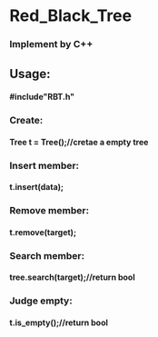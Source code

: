 # Red_Black_Tree
### Implement by C++<br>

## Usage:
####    #include"RBT.h"
### Create:
####    Tree t = Tree();//cretae a empty tree
### Insert member:
####    t.insert(data);
### Remove member:
####    t.remove(target);
### Search member:
####    tree.search(target);//return bool

### Judge empty:
####    t.is_empty();//return bool
